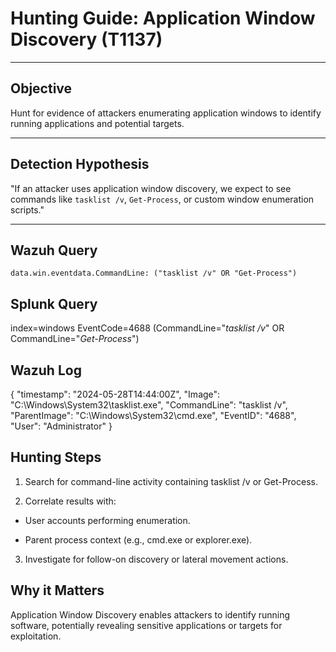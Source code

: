 # Hunting Guide: Application Window Discovery (T1137)

---

## Objective

Hunt for evidence of attackers enumerating application windows to identify running applications and potential targets.

---

## Detection Hypothesis

"If an attacker uses application window discovery, we expect to see commands like `tasklist /v`, `Get-Process`, or custom window enumeration scripts."

---

## Wazuh Query

```kql
data.win.eventdata.CommandLine: ("tasklist /v" OR "Get-Process")
```
## Splunk Query

index=windows EventCode=4688 (CommandLine="*tasklist /v*" OR CommandLine="*Get-Process*")

## Wazuh Log

{
  "timestamp": "2024-05-28T14:44:00Z",
  "Image": "C:\\Windows\\System32\\tasklist.exe",
  "CommandLine": "tasklist /v",
  "ParentImage": "C:\\Windows\\System32\\cmd.exe",
  "EventID": "4688",
  "User": "Administrator"
}

## Hunting Steps

1. Search for command-line activity containing tasklist /v or Get-Process.

2. Correlate results with:

- User accounts performing enumeration.

- Parent process context (e.g., cmd.exe or explorer.exe).

3. Investigate for follow-on discovery or lateral movement actions.

## Why it Matters

Application Window Discovery enables attackers to identify running software, potentially revealing sensitive applications or targets for exploitation.